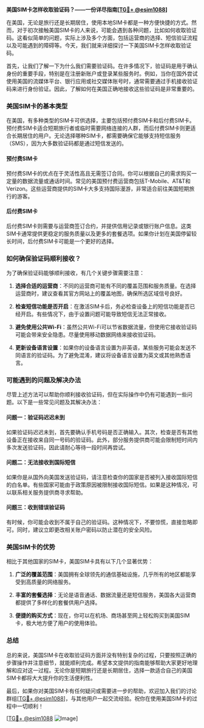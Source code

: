 **美国SIM卡怎样收取验证码？——一份详尽指南[[TG💪+ @esim1088](https://t.me/s/esim1088)]**

在美国，无论是旅行还是长期居住，使用本地SIM卡都是一种方便快捷的方式。然而，对于初次接触美国SIM卡的人来说，可能会遇到各种问题，比如如何收取验证码。这看似简单的问题，实际上涉及多个方面，包括运营商的选择、短信验证流程以及可能遇到的障碍等。今天，我们就来详细探讨一下美国SIM卡怎样收取验证码。

首先，让我们了解一下为什么我们需要验证码。在许多情况下，验证码是用于确认身份的重要手段，特别是在注册新账户或登录某些服务时。例如，当你在国外尝试使用美国的流媒体平台、银行应用或社交媒体账号时，通常需要通过手机接收验证码来进行身份验证。因此，了解如何在美国正确地接收这些验证码是非常重要的。

### 美国SIM卡的基本类型

在美国，有多种类型的SIM卡可供选择，主要包括预付费SIM卡和后付费SIM卡。预付费SIM卡适合短期旅行者或临时需要网络连接的人群，而后付费SIM卡则更适合长期居住的用户。无论选择哪种SIM卡，都需要确保它能够支持短信服务（SMS），因为大多数验证码都是通过短信发送的。

#### 预付费SIM卡

预付费SIM卡的优点在于灵活性高且无需签订合同。你可以根据自己的需求购买一定量的数据流量或通话时间。常见的美国预付费运营商包括T-Mobile、AT&T和Verizon。这些运营商提供的SIM卡大多支持国际漫游，非常适合前往美国短期旅行的游客。

#### 后付费SIM卡

后付费SIM卡则需要与运营商签订合约，并提供信用记录或银行账户信息。这类SIM卡通常提供更稳定的服务质量以及更多的套餐选项。如果你计划在美国停留较长时间，后付费SIM卡可能是一个更好的选择。

### 如何确保验证码顺利接收？

为了确保验证码能够顺利接收，有几个关键步骤需要注意：

1. **选择合适的运营商**：不同的运营商可能有不同的覆盖范围和服务质量。在选择运营商时，建议查看其官方网站上的覆盖地图，确保所选区域信号良好。
   
2. **检查短信功能是否开启**：在激活SIM卡后，务必检查设备上的短信功能是否已经开启。有些情况下，由于设置问题可能导致短信无法正常接收。

3. **避免使用公共Wi-Fi**：虽然公共Wi-Fi可以节省数据流量，但使用它接收验证码可能会带来安全隐患。尽量使用移动数据网络来接收验证码。

4. **更新设备语言设置**：如果你的设备语言设置为非英语，某些服务可能会发送不同语言的验证码。为了避免混淆，建议将设备语言设置为英文或其他熟悉语言。

### 可能遇到的问题及解决办法

尽管上述方法可以帮助你顺利接收验证码，但在实际操作中仍有可能遇到一些问题。以下是一些常见问题及其解决办法：

#### 问题一：验证码迟迟未到

如果验证码迟迟未到，首先要确认手机号码是否正确输入。其次，检查是否有其他设备正在接收来自同一号码的验证码。此外，部分服务提供商可能会限制短时间内多次发送验证码，因此请耐心等待一段时间再尝试。

#### 问题二：无法接收到国际短信

如果你是从国外向美国发送验证码，请注意检查你的国家是否被列入接收国际短信的白名单。有些国家可能由于政策原因被限制接收国际短信。如果是这种情况，可以联系相关服务提供商寻求帮助。

#### 问题三：收到错误验证码

有时候，你可能会收到不属于自己的验证码。这种情况下，不要惊慌，直接忽略即可。同时，建议立即更改相关账户密码以防止潜在的安全风险。

### 美国SIM卡的优势

相比于其他国家的SIM卡，美国SIM卡具有以下几个显著优势：

1. **广泛的覆盖范围**：美国拥有全球领先的通信基础设施，几乎所有的地区都能享受到高质量的网络服务。
   
2. **丰富的套餐选择**：无论是语音通话、数据流量还是短信服务，美国各大运营商都提供了多样化的套餐供用户选择。

3. **便捷的购买方式**：现在，你可以在机场、商场甚至网上轻松购买到美国SIM卡，极大地方便了用户的使用体验。

### 总结

总的来说，美国SIM卡在收取验证码方面并没有特别复杂的过程，只要按照正确的步骤操作并注意细节，就能顺利完成。希望本文提供的指南能够帮助大家更好地理解和应对这一过程。无论你是短期旅行还是长期居住，选择一款适合自己的美国SIM卡都将大大提升你的生活便利性。

最后，如果你对美国SIM卡有任何疑问或需要进一步的帮助，欢迎加入我们的讨论群组[[TG💪+ @esim1088](https://t.me/s/esim1088)]，与其他用户一起交流经验。祝你在使用美国SIM卡的过程中一切顺利！

[[TG💪+ @esim1088](https://t.me/s/esim1088) ![Image](https://i.postimg.cc/4NQfJmqS/Snipaste-2025-05-13-00-14-12.png)]